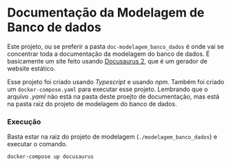 # Documentação da Modelagem de Banco de dados

Este projeto, ou se preferir a pasta `doc-modelagem_banco_dados` é onde vai se concentrar toda a documentação da modelagem do banco de dados. É basicamente um site feito usando [Docusaurus 2](https://docusaurus.io/), que é um gerador de website estático.

Esse projeto foi criado usando *Typescript* e usando *npm*. Também foi criado um `docker-compose.yaml` para executar esse projeto. Lembrando que o arquivo *.yaml* não está na pasta deste proejto de documentação, mas está na pasta raiz do projeto de modelagem do banco de dados.

### Execução

Basta estar na raiz do projeto de modelagem (`./modelagem_banco_dados`) e executar o comando.
```
docker-compose up docusaurus
```

